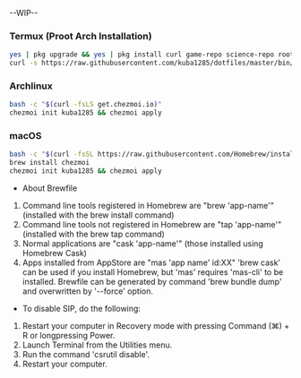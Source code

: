 --WIP--

### Termux (Proot Arch Installation)
```sh
yes | pkg upgrade && yes | pkg install curl game-repo science-repo root-repo x11-repo
curl -s https://raw.githubusercontent.com/kuba1285/dotfiles/master/bin/termux-init.sh | bash
```
### Archlinux
```sh
bash -c "$(curl -fsLS get.chezmoi.io)"
chezmoi init kuba1285 && chezmoi apply
```
### macOS
```sh
bash -c "$(curl -fsSL https://raw.githubusercontent.com/Homebrew/install/HEAD/install.sh)"
brew install chezmoi
chezmoi init kuba1285 && chezmoi apply
```

* About Brewfile
 1. Command line tools registered in Homebrew are "brew 'app-name'" (installed with the brew install command)
 2. Command line tools not registered in Homebrew are "tap 'app-name'" (installed with the brew tap command)
 3. Normal applications are "cask 'app-name'" (those installed using Homebrew Cask)
 4. Apps installed from AppStore are "mas 'app name' id:XX"
 'brew cask' can be used if you install Homebrew, but 'mas' requires 'mas-cli' to be installed.
 Brewfile can be generated by command 'brew bundle dump' and overwritten by '--force' option.

* To disable SIP, do the following:
 1. Restart your computer in Recovery mode with pressing Command (⌘) + R or longpressing Power.
 2. Launch Terminal from the Utilities menu.
 3. Run the command 'csrutil disable'.
 4. Restart your computer.
